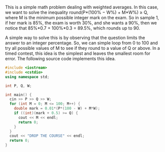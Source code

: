 This is a simple math problem dealing with weighted averages. In this case, we want to solve the inequality 
round(P*(100% − W%) + M*W%) ≥ Q, where M is the minimum possible integer mark on the exam. So in sample 1, if her mark is 85%, 
the exam is worth 30%, and she wants a 90%, then we notice that 85%*0.7 + 100%*0.3 = 89.5%, which rounds up to 90.

A simple way to solve this is by observing that the question limits the answer to an integer percentage. So, we can simple 
loop from 0 to 100 and try all possible values of M to see if they round to a value of Q or above. In a timed contest, 
this idea is the simplest and leaves the smallest room for error. The following source code implements this idea.

```cpp
#include <iostream>
#include <cstdio>
using namespace std;

int P, Q, W;

int main() {
  cin >> P >> Q >> W;
  for (int M = 0; M <= 100; M++) {
    double mark = 0.01*(P*(100 - W) + M*W);
    if ((int)(mark + 0.5) >= Q) {
      cout << M << endl;
      return 0;
    }
  }
  cout << "DROP THE COURSE" << endl;
  return 0;
}
```
